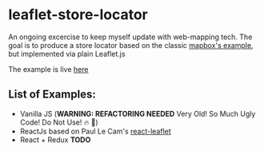 # leaflet-store-locator
An ongoing excercise to keep myself update with web-mapping tech. The goal is to produce a store locator based on the classic [mapbox's example](https://www.mapbox.com/guides/building-a-store-locator/),  but implemented via plain Leaflet.js

The example is live [here](http://miccferr.github.io/leaflet-store-locator/)

## List of Examples:  

- Vanilla JS (**WARNING: REFACTORING NEEDED** Very Old! So Much Ugly Code! Do Not Use! 🔥 🚒)
- ReactJs based on Paul Le Cam's [react-leaflet](https://github.com/PaulLeCam/react-leaflet)
- React + Redux **TODO**